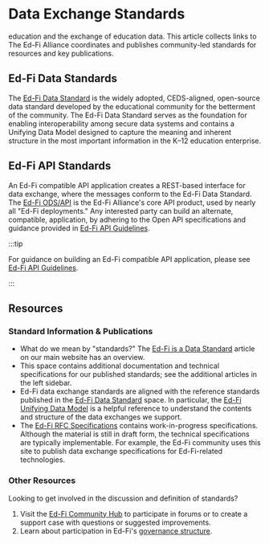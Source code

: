 # Data Exchange Standards

education and the exchange of education data. This article collects links to
The Ed-Fi Alliance coordinates and publishes community-led standards for
resources and key publications.

## Ed-Fi Data Standards

The [Ed-Fi Data Standard](/reference/data-exchange/data-standard/) is the widely adopted, CEDS-aligned,
open-source data standard developed by the educational community for the
betterment of the community. The Ed-Fi Data Standard serves as the foundation
for enabling interoperability among secure data systems and contains a Unifying
Data Model designed to capture the meaning and inherent structure in the most
important information in the K–12 education enterprise.

## Ed-Fi API Standards

An Ed-Fi compatible API application creates a REST-based interface for data
exchange, where the messages conform to the Ed-Fi Data Standard. The [Ed-Fi
ODS/API](/reference/ods-api) is the Ed-Fi Alliance's core API product, used by
nearly all "Ed-Fi deployments." Any interested party can build an alternate,
compatible, application, by adhering to the Open API specifications and guidance
provided in [Ed-Fi API Guidelines](./api-guidelines/readme.md).

:::tip

For guidance on building an Ed-Fi compatible API application, please see [Ed-Fi
API Guidelines](./api-guidelines/).

:::

## Resources

### Standard Information & Publications

* What do we mean by "standards?" The [Ed-Fi is a Data
  Standard](https://www.ed-fi.org/ed-fi-data-standard/) article on our main
  website has an overview.
* This space contains additional documentation and technical specifications for
  our published standards; see the additional articles in the left sidebar.
* Ed-Fi data exchange standards are aligned with the reference standards
  published in the [Ed-Fi Data Standard](/reference/data-exchange/data-standard/) space. In particular,
  the [Ed-Fi Unifying Data Model](./data-standard/udm/readme.md) is a helpful reference
  to understand the contents and structure of the data exchanges we support.
* The [Ed-Fi RFC Specifications](./rfc/readme.md) contains work-in-progress
  specifications. Although the material is still in draft form, the technical
  specifications are typically implementable. For example, the Ed-Fi community
  uses this site to publish data exchange specifications for Ed-Fi-related
  technologies.

### Other Resources

Looking to get involved in the discussion and definition of standards?

1. Visit the [Ed-Fi Community Hub](https://community.ed-fi.org) to participate
   in forums or to create a support case with questions or suggested improvements.
2. Learn about participation in Ed-Fi's [governance
   structure](https://edfi.atlassian.net/wiki/spaces/GOV/overview).
